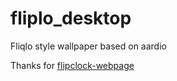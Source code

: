 # fliplo_desktop
Fliqlo style wallpaper based on aardio

Thanks for [flipclock-webpage](https://github.com/Zyjacya-In-love/flipclock-webpage.git)
